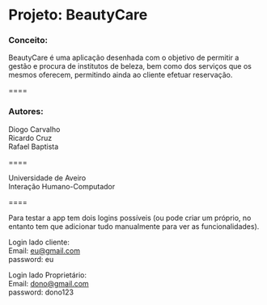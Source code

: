 # Projeto: BeautyCare

### Conceito:
BeautyCare é uma aplicação desenhada com o objetivo de permitir a gestão e procura de institutos de beleza, bem como dos serviços que os mesmos oferecem, permitindo ainda ao cliente efetuar reservação.

====

### Autores:
Diogo Carvalho<br/>
Ricardo Cruz<br/>
Rafael Baptista<br/>

====

Universidade de Aveiro<br/>
Interação Humano-Computador

====

Para testar a app tem dois logins possíveis (ou pode criar um próprio, no entanto tem que adicionar tudo manualmente para ver as funcionalidades).

Login lado cliente:<br/>
Email: eu@gmail.com<br/>
password: eu<br/>

Login lado Proprietário:<br/>
Email: dono@gmail.com<br/>
password: dono123<br/>
